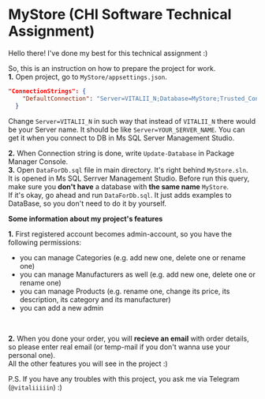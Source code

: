 # MyStore (CHI Software Technical Assignment)
Hello there!
I've done my best for this technical assignment :)

So, this is an instruction on how to prepare the project for work.
<br />
  **1.** Open project, go to ```MyStore/appsettings.json```.
```json
"ConnectionStrings": {
    "DefaultConnection": "Server=VITALII_N;Database=MyStore;Trusted_Connection=True;MultipleActiveResultSets=True"
  }
```
Change ```Server=VITALII_N``` in such way that instead of ```VITALII_N``` there would be your Server name.
It should be like ```Server=YOUR_SERVER_NAME```.
You can get it when you connect to DB in Ms SQL Server Management Studio.

  **2.** When Connection string is done, write ```Update-Database``` in Package Manager Console.
  <br />
  **3.** Open ```DataForDb.sql``` file in main directory. It's right behind ```MyStore.sln```.
  <br />
  It is opened in Ms SQL Serrver Management Studio.
  Before run this query, make sure you **don't have** a database with **the same name** ```MyStore```.
  <br />
  If it's okay, go ahead and run ```DataForDb.sql```.
  It just adds examples to DataBase, so you don't need to do it by yourself.

**Some information about my project's features**

**1.** First registered account becomes admin-account, so you have the following permissions:
   - you can manage Categories (e.g. add new one, delete one or rename one)
   - you can manage Manufacturers as well (e.g. add new one, delete one or rename one)
   - you can manage Products (e.g. rename one, change its price, its description, its category and its manufacturer)
   - you can add a new admin
<br />

**2.** When you done your order, you will **recieve an email** with order details, so please enter real email 
(or temp-mail if you don't wanna use your personal one).
<br />
All the other features you will see in the project :)

P.S. If you have any troubles with this project, you ask me via Telegram (```@vitaliiiiin```) :)
